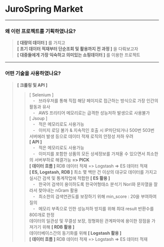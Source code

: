 # JuroSpring Market
------------
### 왜 이런 프로젝트를 기획하였나요?
> **[ 대량의 데이터 ]** 를 가지고<br/>
> **[ 초기 데이터 적재부터 단순조회 및 활용까지 전 과정 ]** 을 다뤄보고자<br/>
> **[ 대중들에게 가장 익숙하고 의미있는 쇼핑데이터 ]** 를 이용한 프로젝트<br/>
------------
### 어떤 기술을 사용하였나요?
> **[ 크롤링 및 API ]**
> > [ Selenium ]<br/>&nbsp;&nbsp;&nbsp;-&nbsp;&nbsp;&nbsp;브라우저를 통해 직접 해당 페이지로 접근하는 방식으로 가장 인간의 활동과 유사<br/>&nbsp;&nbsp;&nbsp;-&nbsp;&nbsp;&nbsp;AWS 프리티어 메모리로는 급격한 성능저하 발생으로 사용불가<br/>
> > [ Jsoup ]<br/>&nbsp;&nbsp;&nbsp;-&nbsp;&nbsp;&nbsp;적은 메모리로도 사용가능<br/>&nbsp;&nbsp;&nbsp;-&nbsp;&nbsp;&nbsp;이미지 로딩 불가 & 지속적인 호출 시 IP차단되거나 500번 503번 서버에러 발생 등으로 데이터 적재 로직의 안정성 저하 우려<br/>
> > **[ API ]**<br/>&nbsp;&nbsp;&nbsp;-&nbsp;&nbsp;&nbsp;적은 메모리로도 사용가능<br/>&nbsp;&nbsp;&nbsp;-&nbsp;&nbsp;&nbsp;이미지를 포함한 상품의 모든 상세정보를 가져올 수 있으면서 최소한의 서버부하로 해결가능 **=> PICK**<br/>
> > **[ 데이터 흐름 ]** RDB 데이터 적재 => Logstash => ES 데이터 적재<br/>
> **[ ES, Logstash, RDB ]**
> > 최소 몇 백만 건 이상의 대규모 데이터를 가지고 실시간 검색 및 통계작업에 적합한 **[ ES 활용 ]**<br/>&nbsp;&nbsp;&nbsp;-&nbsp;&nbsp;&nbsp;한국어 검색이 용이하도록 한국어형태소 분석기 Nori와 문자열을 잘라서 찾아내는 nGram 활용<br/>&nbsp;&nbsp;&nbsp;-&nbsp;&nbsp;&nbsp;최소한의 검색연관도를 보장하기 위해 min_score : 20을 부여하여 질의<br/>&nbsp;&nbsp;&nbsp;-&nbsp;&nbsp;&nbsp;메모리 부족으로 인한 성능저하 방지를 위해 최대 result 반환수를 800개로 한정<br/>
> > 데이터의 일관성 및 무결성 보장, 정형화된 관계파악에 용이한 장점을 가져가기 위해 **[ RDB 활용 ]**<br/>
> > 데이터베이스간의 동기화를 위해 **[ Logstash 활용 ]**<br/>
> > **[ 데이터 흐름 ]** RDB 데이터 적재 => Logstash => ES 데이터 적재<br/>
